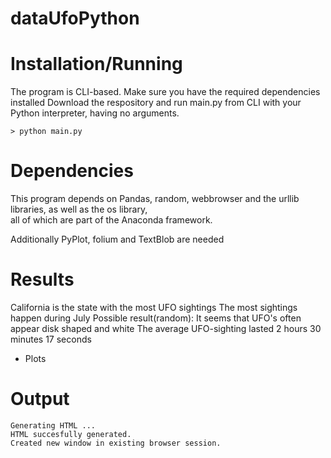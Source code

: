 # dataUfoPython

# Installation/Running
The program is CLI-based.
Make sure you have the required dependencies installed
Download the respository and run main.py from CLI with your Python interpreter, having no arguments.

```
> python main.py
```

# Dependencies
This program depends on Pandas, random, webbrowser and the urllib libraries, as well as the os library,  
all of which are part of the Anaconda framework.

Additionally PyPlot, folium and TextBlob are needed 

# Results

California is the state with the most UFO sightings
The most sightings happen during July
Possible result(random): It seems that UFO's often appear disk shaped and white
The average UFO-sighting lasted 2 hours 30 minutes 17 seconds

+ Plots

# Output

```
Generating HTML ...
HTML succesfully generated.
Created new window in existing browser session.
```
